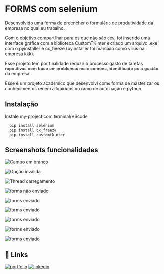 
# FORMS com selenium

Desenvolvido uma forma de preencher o formulário de produtividade da empresa no qual eu trabalho.

Com o objetivo compartilhar para os que não são dev, foi inserido uma interface gráfica com a biblioteca CustomTKinter e criado um arquivo .exe com o pyinstaller e cx_freeze (pyinstaller foi marcado como vírus na empresa kkk).

Esse projeto tem por finalidade reduzir o processo gasto de tarefas repetitivas com base em problemas mais comuns, identificado pela gestão da empresa.

Esse é um projeto academico que desenvolvi como forma de masterizar os conhecimentos recem adquiridos no ramo de automação e python.




## Instalação

Instale my-project com terminal/VScode

```bash
  pip install selenium
  pip install cx_freeze
  pip install customtkinter
```
    
## Screenshots funcionalidades

![Campo em branco](https://github.com/irlan24/automacoes_WEB/blob/master/aut_display/funcionamento_img/campo_em_branco.png)

![Opção inválida](https://github.com/irlan24/automacoes_WEB/blob/master/aut_display/funcionamento_img/opcao_invalida.png)

![Thread carregamento](https://github.com/irlan24/automacoes_WEB/blob/master/aut_display/funcionamento_img/thread_carregamento.png)

![forms não enviado](https://github.com/irlan24/automacoes_WEB/blob/master/aut_display/funcionamento_img/forms_nao_enviado.png)

![forms enviado](https://github.com/irlan24/automacoes_WEB/blob/master/aut_display/funcionamento_img/forms_enviado.png)

![forms enviado](https://github.com/irlan24/automacoes_WEB/blob/master/aut_display/funcionamento_img/att_segunda_coluna_0.png)

![forms enviado](https://github.com/irlan24/automacoes_WEB/blob/master/aut_display/funcionamento_img/att_terceira_coluna_0.png)

![forms enviado](https://github.com/irlan24/automacoes_WEB/blob/master/aut_display/funcionamento_img/att_terceira_coluna_1.png)

![forms enviado](https://github.com/irlan24/automacoes_WEB/blob/master/aut_display/funcionamento_img/att_terceira_coluna_2.png)


## 🔗 Links
[![portfolio](https://img.shields.io/badge/my_portfolio-000?style=for-the-badge&logo=ko-fi&logoColor=white)](https://github.com/irlan24?tab=repositories)
[![linkedin](https://img.shields.io/badge/linkedin-0A66C2?style=for-the-badge&logo=linkedin&logoColor=white)](https://www.linkedin.com/in/irlan24/)


